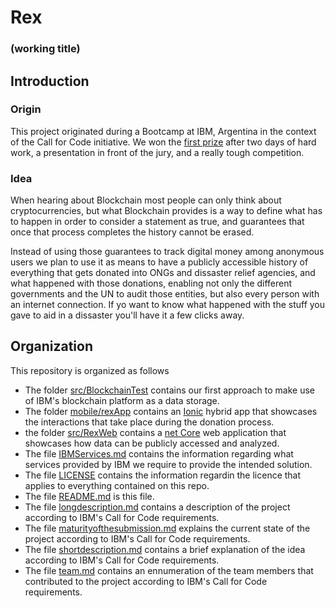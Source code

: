 # Rex
### (working title)

## Introduction
### Origin
This project originated during a Bootcamp at IBM, Argentina in the context of the Call for Code initiative. 
We won the [first prize](https://link) after two days of hard work, a presentation in front of the jury, and a really tough competition.
### Idea
When hearing about Blockchain most people can only think about cryptocurrencies, but what Blockchain provides is a way to define what has to happen in order to consider a statement as true, and guarantees that once that process completes the history cannot be erased. 

Instead of using those guarantees to track digital money among anonymous users we plan to use it as means to have a publicly accessible history of everything that gets donated into ONGs and dissaster relief agencies, and what happened with those donations, enabling not only the different governments and the UN to audit those entities, but also every person with an internet connection. If yo want to know what happened with the stuff you gave to aid in a dissaster you'll have it a few clicks away.

## Organization
This repository is organized as follows
* The folder [src/BlockchainTest](/src/BlockchainTest) contains our first approach to make use of IBM's blockchain platform as a data storage.
* The folder [mobile/rexApp](/mobile/rexApp) contains an [Ionic](https://ionicframework.com/) hybrid app that showcases the interactions that take place during the donation process.
* the folder [src/RexWeb](/src/RexWeb) contains a [net Core](https://dotnet.microsoft.com/) web application that showcases how data can be publicly accessed and analyzed.
* The file [IBMServices.md](IBMServices.md) contains the information regarding what services provided by IBM we require to provide the intended solution.
* The file [LICENSE](LICNSE) contains the information regardin the licence that applies to everything contained on this repo.
* The file [README.md](README.md) is this file.
* The file [longdescription.md](longdescription.md) contains a description of the project according to IBM's Call for Code requirements.
* The file [maturityofthesubmission.md](maturityofthesubmission.md) explains the current state of the project according to IBM's Call for Code requirements.
* The file [shortdescription.md](shortdescription.md) contains a brief explanation of the idea according to IBM's Call for Code requirements.
* The file [team.md](team.md) contains an ennumeration of the team members that contributed to the project according to IBM's Call for Code requirements.